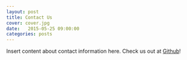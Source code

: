 ```yaml
---
layout: post
title: Contact Us
cover: cover.jpg
date:   2015-05-25 09:00:00
categories: posts
---
```


Insert content about contact information here.  Check us out at [Github](https://github.com/kraftp/aura_website)!

